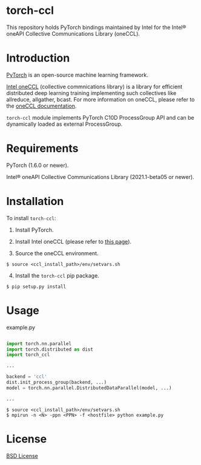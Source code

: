 # torch-ccl

This repository holds PyTorch bindings maintained by Intel for the Intel® oneAPI Collective Communications Library (oneCCL).


# Introduction

[PyTorch](https://github.com/pytorch/pytorch) is an open-source machine learning framework.

[Intel oneCCL](https://github.com/oneapi-src/oneCCL) (collective commnications library) is a library for efficient distributed deep learning training implementing such collectives like allreduce, allgather, bcast. For more information on oneCCL, please refer to the [oneCCL documentation](https://oneapi-src.github.io/oneCCL).

`torch-ccl` module implements PyTorch C10D ProcessGroup API and can be dynamically loaded as external ProcessGroup.


# Requirements

PyTorch (1.6.0 or newer).

Intel® oneAPI Collective Communications Library (2021.1-beta05 or newer).


# Installation

To install `torch-ccl`:

1. Install PyTorch.

2. Install Intel oneCCL (please refer to [this page](https://oneapi-src.github.io/oneCCL/installation.html)).

3. Source the oneCCL environment.

```
$ source <ccl_install_path>/env/setvars.sh
```

4. Install the `torch-ccl` pip package.

```
$ pip setup.py install 
```


# Usage

example.py

```python

import torch.nn.parallel
import torch.distributed as dist
import torch_ccl

...

backend = 'ccl'
dist.init_process_group(backend, ...)
model = torch.nn.parallel.DistributedDataParallel(model, ...)

...
```

```
$ source <ccl_install_path>/env/setvars.sh
$ mpirun -n <N> -ppn <PPN> -f <hostfile> python example.py

```


# License
[BSD License](https://github.com/oneapi-src/oneCCL/blob/master/LICENSE)
